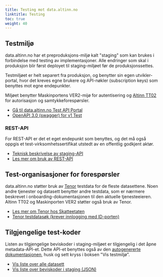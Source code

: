 ```yaml
---
title: Testing mot data.altinn.no
linktitle: Testing
toc: true
weight: 40
---
```


<script>
    window.location.href = 'https://docs.data.altinn.no/testing/'
</script>


## Testmiljø

data.altinn.no har et preproduksjons-miljø kalt "staging" som kan brukes i forbindelse med testing av implementasjoner. Alle endringer som skal i produksjon blir først deployet til staging-miljøet før de produksjonssettes. 

Testmiljøet er helt separert fra produksjon, og benytter sin egen utvikler-portal, hvor det kreves egne brukere og API-nøkler (subscription keys) som benyttes mot egne endepunkter.

Miljøet benytter Maskinportens VER2-mijø for autentisering og [Altinn TT02](https://tt02.altinn.no) for autorisasjon og samtykkeforespørsler. 

* [Gå til data.altinn.no Test API Portal](https://test.data.altinn.no/)
* [OpenAPI 3.0 (swagger) for v1 Test](https://api-test.data.altinn.no/v1/public/metadata/oas/json)

### REST-API

For REST-API er det et eget endepunkt som benyttes, og det må også oppgis et test-virksomhetssertifikat utstedt av en offentlig godkjent aktør.

* [Teknisk beskrivelse av staging-API](https://test.data.altinn.no/apis)
* [Les mer om bruk av REST-API](../bruke-rest-api)

## Test-organisasjoner for forespørsler

data.altinn.no støtter bruk av [Tenor](https://www.digdir.no/felleslosninger/tenor-testdatasok/1284) testdata for de fleste datasettene. Noen andre tjenester og datasett benytter andre testdata, som er nærmere beskrevet i onboarding-dokumentasjonen til den aktuelle tjenesteeieren. Altinn TT02 og Maskinporten VER2 støtter også bruk av Tenor.

* [Les mer om Tenor hos Skatteetaten](https://www.skatteetaten.no/skjema/testdata/)
* [Tenor testdatasøk (krever innlogging med ID-porten)](https://testdata.skatteetaten.no/web/testnorge/)

## Tilgjengelige test-koder

Listen av tilgjengelige beviskoder i staging-miljøet er tilgjengelig i det åpne metadata-API-et. Dette API-et benyttes også av den [autogenererte dokumentasjonen](/docs/utviklingsguider/data.altinn.no/beviskoder/), husk og sett kryss i boksen "Vis testmiljø".

* [Vis liste over alle datasett](/docs/utviklingsguider/data.altinn.no/beviskoder/)
* [Vis liste over beviskoder i staging (JSON)](https://test-api.data.altinn.no/v1/public/metadata/evidencecodes)

<!-- 

TODO! Oppdater denne 

## Bruke Postman for testing

Det er utarbeidet en collection med forespørsler i [Postman](https://www.getpostman.com/) som fritt kan lastes ned og benyttes for testing mot eBevis REST API. Se Github-lenken under for mer informasjon.

* [Postman-collection på Github - OBS: Vil bli oppdatert til å gå mot nye miljøer før slutten av 2020](https://github.com/Altinn/eBevis)
* [Last ned Postman](https://www.getpostman.com/)

-->